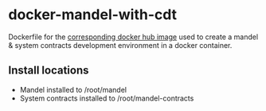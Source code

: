 # docker-mandel-with-cdt 
Dockerfile for the [corresponding docker hub image](https://hub.docker.com/repository/docker/jamesmart/mandel-cdt) used to create a mandel & system contracts development environment in a docker container.

## Install locations
- Mandel installed to /root/mandel
- System contracts installed to /root/mandel-contracts
